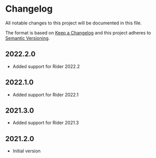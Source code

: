 # Changelog
All notable changes to this project will be documented in this file.

The format is based on [Keep a Changelog](http://keepachangelog.com/en/1.0.0/)
and this project adheres to [Semantic Versioning](http://semver.org/spec/v2.0.0.html).

## 2022.2.0
- Added support for Rider 2022.2

## 2022.1.0
- Added support for Rider 2022.1

## 2021.3.0
- Added support for Rider 2021.3

## 2021.2.0
- Initial version
